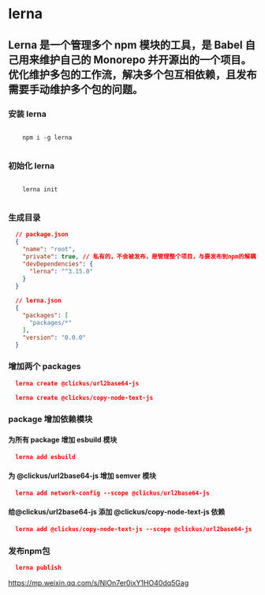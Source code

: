
# lerna

## Lerna 是一个管理多个 npm 模块的工具，是 Babel 自己用来维护自己的 Monorepo 并开源出的一个项目。优化维护多包的工作流，解决多个包互相依赖，且发布需要手动维护多个包的问题。

  ### 安装 lerna
  <code>
    npm i -g lerna
  </code>

  ### 初始化 lerna
  <code>
    lerna init
  </code>

  ### 生成目录
  ``` json
    // package.json
    {
      "name": "root",
      "private": true, // 私有的，不会被发布，是管理整个项目，与要发布到npm的解耦
      "devDependencies": {
        "lerna": "^3.15.0"
      }
    }
    
    // lerna.json
    {
      "packages": [
        "packages/*"
      ],
      "version": "0.0.0"
    }
  ```

  ### 增加两个 packages
  ``` json
    lerna create @clickus/url2base64-js
  ```
  ``` json
    lerna create @clickus/copy-node-text-js
  ```

  ### package 增加依赖模块
  #### 为所有 package 增加 esbuild 模块
  ``` json
    lerna add esbuild 
  ```
  #### 为 @clickus/url2base64-js 增加 semver 模块
  ``` json
    lerna add network-config --scope @clickus/url2base64-js 
  ```
  #### 给@clickus/url2base64-js 添加 @clickus/copy-node-text-js 依赖
  ``` json
    lerna add @clickus/copy-node-text-js --scope @clickus/url2base64-js
  ```

  ### 发布npm包
  ``` json
    lerna publish
  ```

  https://mp.weixin.qq.com/s/NlOn7er0ixY1HO40dq5Gag